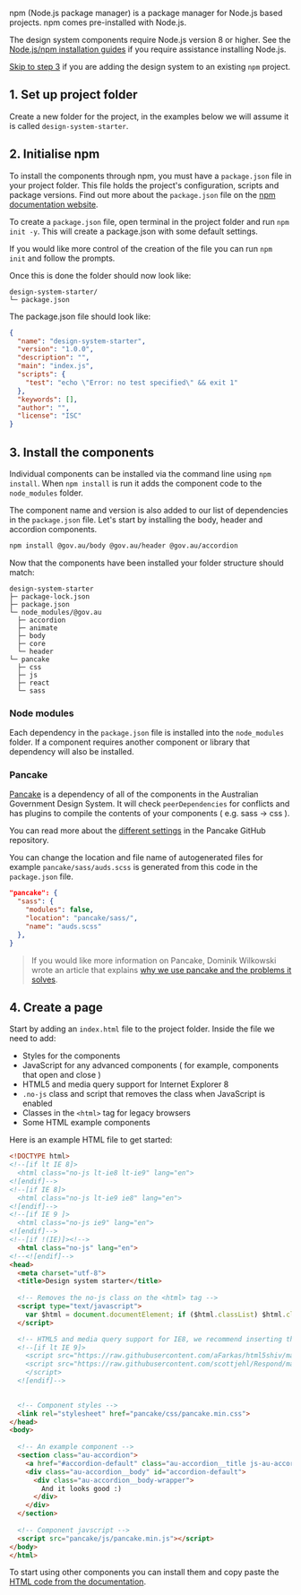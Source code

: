 npm (Node.js package manager) is a package manager for Node.js based projects. npm comes pre-installed with Node.js.

The design system components require Node.js version 8 or higher. See the [Node.js/npm installation guides](https://docs.npmjs.com/getting-started/installing-node#install-npm--manage-npm-versions) if you require assistance installing Node.js.

[Skip to step 3](#3-install-the-components) if you are adding the design system to an existing `npm` project.


## 1. Set up project folder

Create a new folder for the project, in the examples below we will assume it is called `design-system-starter`.


## 2. Initialise npm

To install the components through npm, you must have a `package.json` file in your project folder. This file holds the project's configuration, scripts and package versions. Find out more about the `package.json` file on the [npm documentation website](https://docs.npmjs.com/files/package.json).

To create a `package.json` file, open terminal in the project folder and run `npm init -y`. This will create a package.json with some default settings.

If you would like more control of the creation of the file you can run `npm init` and follow the prompts.

Once this is done the folder should now look like:

```nocopy
design-system-starter/
└─ package.json
```

The package.json file should look like:

```json
{
  "name": "design-system-starter",
  "version": "1.0.0",
  "description": "",
  "main": "index.js",
  "scripts": {
    "test": "echo \"Error: no test specified\" && exit 1"
  },
  "keywords": [],
  "author": "",
  "license": "ISC"
}
```


## 3. Install the components

Individual components can be installed via the command line using `npm install`. When `npm install` is run it adds the component code to the `node_modules` folder.

The component name and version is also added to our list of dependencies in the `package.json` file. Let's start by installing the body, header and accordion components.

```bash
npm install @gov.au/body @gov.au/header @gov.au/accordion
```

Now that the components have been installed your folder structure should match:
```nocopy
design-system-starter
├─ package-lock.json
├─ package.json
└─ node_modules/@gov.au
  ├─ accordion
  ├─ animate
  ├─ body
  ├─ core
  └─ header
└─ pancake
  ├─ css
  ├─ js
  ├─ react
  └─ sass
```


### Node modules

Each dependency in the `package.json` file is installed into the `node_modules` folder. If a component requires another component or library that dependency will also be installed.


### Pancake

[Pancake](https://github.com/designsystemau/pancake) is a dependency of all of the components in the Australian Government Design System. It will check `peerDependencies` for conflicts and has plugins to compile the contents of your components ( e.g. sass -> css ).

You can read more about the [different settings](https://github.com/designsystemau/pancake#local-settings) in the Pancake GitHub repository.

You can change the location and file name of autogenerated files for example `pancake/sass/auds.scss` is generated from this code in the `package.json` file.
```json
"pancake": {
  "sass": {
    "modules": false,
    "location": "pancake/sass/",
    "name": "auds.scss"
  },
}
```

> If you would like more information on Pancake, Dominik Wilkowski wrote an article that explains [why we use pancake and the problems it solves](https://medium.com/dailyjs/npm-and-the-front-end-950c79fc22ce).


## 4. Create a page

Start by adding an `index.html` file to the project folder. Inside the file we need to add:
- Styles for the components
- JavaScript for any advanced components ( for example, components that open and close )
- HTML5 and media query support for Internet Explorer 8
- `.no-js` class and script that removes the class when JavaScript is enabled
- Classes in the `<html>` tag for legacy browsers
- Some HTML example components

Here is an example HTML file to get started:
```html
<!DOCTYPE html>
<!--[if lt IE 8]>
  <html class="no-js lt-ie8 lt-ie9" lang="en">
<![endif]-->
<!--[if IE 8]>
  <html class="no-js lt-ie9 ie8" lang="en">
<![endif]-->
<!--[if IE 9 ]>
  <html class="no-js ie9" lang="en">
<![endif]-->
<!--[if !(IE)]><!-->
  <html class="no-js" lang="en">
<!--<![endif]-->
<head>
  <meta charset="utf-8">
  <title>Design system starter</title>
  
  <!-- Removes the no-js class on the <html> tag -->
  <script type="text/javascript">
    var $html = document.documentElement; if ($html.classList) $html.classList.remove("no-js"), $html.classList.add("js"); else { var className = "no-js"; $html.className = $html.className.replace(new RegExp("(^|\\b)" + className.split(" ").join("|") + "(\\b|$)", "gi"), " "), $html.className += " js" }
  </script>

  <!-- HTML5 and media query support for IE8, we recommend inserting these inline -->
  <!--[if lt IE 9]>
    <script src="https://raw.githubusercontent.com/aFarkas/html5shiv/master/dist/html5shiv.min.js"></script>
    <script src="https://raw.githubusercontent.com/scottjehl/Respond/master/dest/respond.min.js">
    </script>
  <![endif]-->

  
  <!-- Component styles -->
  <link rel="stylesheet" href="pancake/css/pancake.min.css">
</head>
<body>
 
  <!-- An example component -->
  <section class="au-accordion">
    <a href="#accordion-default" class="au-accordion__title js-au-accordion" aria-controls="accordion-default" aria-expanded="true" role="tab" onclick="return AU.accordion.Toggle( this )">Wuhuu design system</a>
    <div class="au-accordion__body" id="accordion-default">
      <div class="au-accordion__body-wrapper">
        And it looks good :)
      </div>
    </div>
  </section>
 
  <!-- Component javscript -->
  <script src="pancake/js/pancake.min.js"></script>
</body>
</html>
```

To start using other components you can install them and copy paste the [HTML code from the documentation](/components/).

